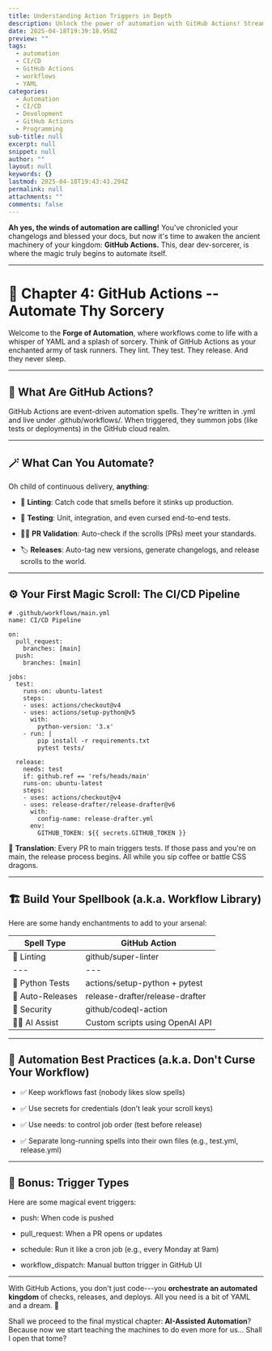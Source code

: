 ```yaml
---
title: Understanding Action Triggers in Depth
description: Unlock the power of automation with GitHub Actions! Streamline your workflows and enhance your CI/CD processes effortlessly.
date: 2025-04-18T19:39:18.958Z
preview: ""
tags:
  - automation
  - CI/CD
  - GitHub Actions
  - workflows
  - YAML
categories:
  - Automation
  - CI/CD
  - Development
  - GitHub Actions
  - Programming
sub-title: null
excerpt: null
snippet: null
author: ""
layout: null
keywords: {}
lastmod: 2025-04-18T19:43:43.294Z
permalink: null
attachments: ""
comments: false
---
```


**Ah yes, the winds of automation are calling!** You've chronicled your changelogs and blessed your docs, but now it's time to awaken the ancient machinery of your kingdom: **GitHub Actions.** This, dear dev-sorcerer, is where the magic truly begins to automate itself.

* * * *

**🤖 Chapter 4: GitHub Actions -- Automate Thy Sorcery**
=======================================================

Welcome to the **Forge of Automation**, where workflows come to life with a whisper of YAML and a splash of sorcery. Think of GitHub Actions as your enchanted army of task runners. They lint. They test. They release. And they never sleep.

* * * *

**🧩 What Are GitHub Actions?**
-------------------------------

GitHub Actions are event-driven automation spells. They're written in .yml and live under .github/workflows/. When triggered, they summon jobs (like tests or deployments) in the GitHub cloud realm.

* * * *

**🪄 What Can You Automate?**
-----------------------------

Oh child of continuous delivery, **anything**:

-   🧼 **Linting**: Catch code that smells before it stinks up production.

-   🧪 **Testing**: Unit, integration, and even cursed end-to-end tests.

-   🧙‍♂️ **PR Validation**: Auto-check if the scrolls (PRs) meet your standards.

-   🏷️ **Releases**: Auto-tag new versions, generate changelogs, and release scrolls to the world.

* * * *

**⚙️ Your First Magic Scroll: The CI/CD Pipeline**
--------------------------------------------------

```
# .github/workflows/main.yml
name: CI/CD Pipeline

on:
  pull_request:
    branches: [main]
  push:
    branches: [main]

jobs:
  test:
    runs-on: ubuntu-latest
    steps:
    - uses: actions/checkout@v4
    - uses: actions/setup-python@v5
      with:
        python-version: '3.x'
    - run: |
        pip install -r requirements.txt
        pytest tests/

  release:
    needs: test
    if: github.ref == 'refs/heads/main'
    runs-on: ubuntu-latest
    steps:
    - uses: actions/checkout@v4
    - uses: release-drafter/release-drafter@v6
      with:
        config-name: release-drafter.yml
      env:
        GITHUB_TOKEN: ${{ secrets.GITHUB_TOKEN }}
```

🧪 **Translation**: Every PR to main triggers tests. If those pass and you're on main, the release process begins. All while you sip coffee or battle CSS dragons.

* * * *

**🏗️ Build Your Spellbook (a.k.a. Workflow Library)**
------------------------------------------------------

Here are some handy enchantments to add to your arsenal:

| **Spell Type** | **GitHub Action** |
| --- |  --- |
| 🧼 Linting | github/super-linter |
| --- |  --- |
| 🧪 Python Tests | actions/setup-python + pytest |
| 🐍 Auto-Releases | release-drafter/release-drafter |
| 🧪 Security | github/codeql-action |
| 🧙‍♂️ AI Assist | Custom scripts using OpenAI API |

* * * *

**🧠 Automation Best Practices (a.k.a. Don't Curse Your Workflow)**
-------------------------------------------------------------------

-   ✅ Keep workflows fast (nobody likes slow spells)

-   ✅ Use secrets for credentials (don't leak your scroll keys)

-   ✅ Use needs: to control job order (test before release)

-   ✅ Separate long-running spells into their own files (e.g., test.yml, release.yml)

* * * *

**🧞 Bonus: Trigger Types**
---------------------------

Here are some magical event triggers:

-   push: When code is pushed

-   pull\_request: When a PR opens or updates

-   schedule: Run it like a cron job (e.g., every Monday at 9am)

-   workflow\_dispatch: Manual button trigger in GitHub UI

* * * *

With GitHub Actions, you don't just code---you **orchestrate an automated kingdom** of checks, releases, and deploys. All you need is a bit of YAML and a dream. 💫

Shall we proceed to the final mystical chapter: **AI-Assisted Automation**? Because now we start teaching the machines to do even more for us... Shall I open that tome?